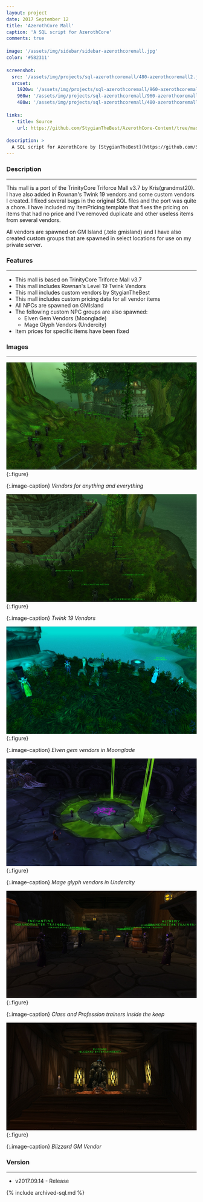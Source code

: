 ```yaml
---
layout: project
date: 2017 September 12
title: 'AzerothCore Mall'
caption: 'A SQL script for AzerothCore'
comments: true

image: '/assets/img/sidebar/sidebar-azerothcoremall.jpg'
color: '#582311'

screenshot:
  src: '/assets/img/projects/sql-azerothcoremall/480-azerothcoremall2.jpg'
  srcset:
    1920w: '/assets/img/projects/sql-azerothcoremall/960-azerothcoremall2.jpg'
    960w: '/assets/img/projects/sql-azerothcoremall/960-azerothcoremall2.jpg'
    480w: '/assets/img/projects/sql-azerothcoremall/480-azerothcoremall2.jpg'

links:
  - title: Source
    url: https://github.com/StygianTheBest/AzerothCore-Content/tree/master/SQL

description: >
  A SQL script for AzerothCore by [StygianTheBest](https://github.com/StygianTheBest/AzerothCore-Content/tree/master/SQL){:target="_blank"}.
---
```


### Description ###
------------------------------------------------------------------------------------------------------------------
This mall is a port of the TrinityCore Triforce Mall v3.7 by Kris(grandmst20). I have also added in Rownan's
Twink 19 vendors and some custom vendors I created. I fixed several bugs in the original SQL files and the port
was quite a chore. I have included my ItemPricing template that fixes the pricing on items that had no price and 
I've removed duplicate and other useless items from several vendors.

All vendors are spawned on GM Island (.tele gmisland) and I have also created custom groups that are spawned in
select locations for use on my private server.

### Features ###
------------------------------------------------------------------------------------------------------------------
- This mall is based on TrinityCore Triforce Mall v3.7
- This mall includes Rownan's Level 19 Twink Vendors
- This mall includes custom vendors by StygianTheBest
- This mall includes custom pricing data for all vendor items
- All NPCs are spawned on GMIsland
- The following custom NPC groups are also spawned:
	- Elven Gem Vendors (Moonglade)
	- Mage Glyph Vendors (Undercity)
- Item prices for specific items have been fixed


### Images ###
------------------------------------------------------------------------------------------------------------------
![](/assets/img/projects/sql-azerothcoremall/960-azerothcoremall5.jpg){:.figure}

{:.image-caption}
*Vendors for anything and everything*

![](/assets/img/projects/sql-azerothcoremall/960-azerothcoremall6.jpg){:.figure}

{:.image-caption}
*Twink 19 Vendors*

![](/assets/img/projects/sql-azerothcoremall/960-gems.jpg){:.figure}

{:.image-caption}
*Elven gem vendors in Moonglade*

![](/assets/img/projects/sql-azerothcoremall/960-glyphs.jpg){:.figure}

{:.image-caption}
*Mage glyph vendors in Undercity*

![](/assets/img/projects/sql-azerothcoremall/960-azerothcoremall3.jpg){:.figure}

{:.image-caption}
*Class and Profession trainers inside the keep*

![](/assets/img/projects/sql-azerothcoremall/960-azerothcoremall4.jpg){:.figure}

{:.image-caption}
*Blizzard GM Vendor*


### Version ###
------------------------------------------------------------------------------------------------------------------
- v2017.09.14 - Release

{% include archived-sql.md %}